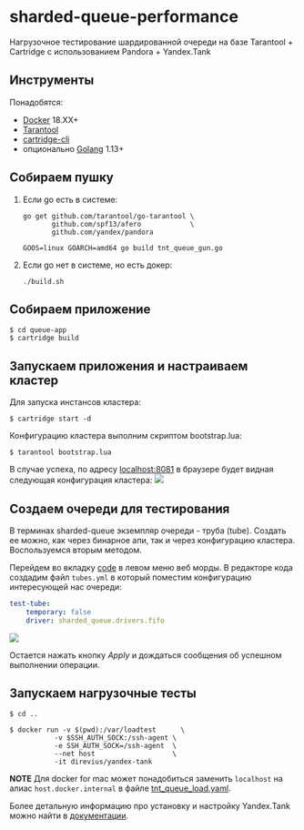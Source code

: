 # sharded-queue-performance

Нагрузочное тестирование шардированной очереди на базе Tarantool + Cartridge с использованием Pandora + Yandex.Tank

## Инструменты

Понадобятся:

- [Docker](https://docs.docker.com/engine/install/) 18.XX+
- [Tarantool](https://www.tarantool.io/en/download/)
- [cartridge-cli](https://github.com/tarantool/cartridge-cli#installation)
- опционально [Golang](https://golang.org/doc/install) 1.13+

## Собираем пушку

1. Если go есть в системе:
    ```shell
    go get github.com/tarantool/go-tarantool \
           github.com/spf13/afero            \
           github.com/yandex/pandora
    
    GOOS=linux GOARCH=amd64 go build tnt_queue_gun.go
    ```
2. Если go нет в системе, но есть докер:
    ```shell
    ./build.sh
    ```

## Собираем приложение

```shell
$ cd queue-app
$ cartridge build
```

## Запускаем приложения и настраиваем кластер

Для запуска инстансов кластера:

```shell
$ cartridge start -d
```

Конфигурацию кластера выполним скриптом bootstrap.lua:
```shell
$ tarantool bootstrap.lua
```

В случае успеха, по адресу [localhost:8081](localhost:8081) в браузере будет видная следующая конфигурация кластера:
![](./media/cluster.png)

## Создаем очереди для тестирования

В терминах sharded-queue экземпляр очереди - труба (tube). Создать ее можно, как через бинарное апи, так и через конфигурацию кластера. Воспользуемся вторым методом.

Перейдем во вкладку [code](http://localhost:8081/admin/cluster/code) в левом меню веб морды.
В редакторе кода создадим файл `tubes.yml` в который поместим конфигурацию интересующей нас очереди:
```yaml
test-tube:
    temporary: false
    driver: sharded_queue.drivers.fifo
```
![](./media/create_tube.png)

Остается нажать кнопку *Apply* и дождаться сообщения об успешном выполнении операции.

## Запускаем нагрузочные тесты

```shell
$ cd ..

$ docker run -v $(pwd):/var/loadtest      \
           -v $SSH_AUTH_SOCK:/ssh-agent \
           -e SSH_AUTH_SOCK=/ssh-agent  \
           --net host                   \
           -it direvius/yandex-tank
```

**NOTE** Для docker for mac может понадобиться заменить `localhost` на алиас `host.docker.internal` в файле [tnt_queue_load.yaml](./tnt_queue_load.yaml).


Более детальную информацию про установку и настройку Yandex.Tank можно найти в [документации](https://yandextank.readthedocs.io/en/latest/install.html).

